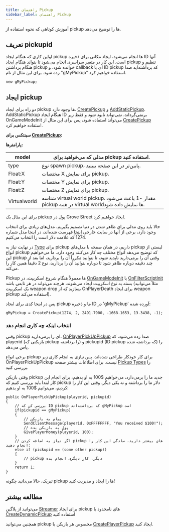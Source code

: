 ```yaml
---
title: راهنمای Pickup
sidebar_label: راهنمای Pickup
---
```


آموزش کوتاهی که نحوه استفاده از pickup ها را توضیح می‌دهد.

## تعریف pickupid

اولین کاری که هنگام ایجاد pickup ها انجام می‌شود، ایجاد مکانی برای ذخیره ID آنها است. این کار در متغیر سراسری انجام می‌شود تا بتواند هنگام ایجاد pickup تنظیم و هنگام برداشتن pickup خوانده شود، و callback ای با ID pickup که برداشته‌اید صدا زده شود. برای این مثال از نام "gMyPickup" استفاده خواهیم کرد.

```pawn
new gMyPickup;
```

## ایجاد pickup

دو راه برای ایجاد pickup ها وجود دارد. [CreatePickup](../scripting/functions/CreatePickup) و [AddStaticPickup](../scripting/functions/AddStaticPickup). AddStaticPickup هنگام ایجاد ID برنمی‌گرداند، نمی‌تواند نابود شود و فقط زیر OnGameModeInit می‌تواند استفاده شود، پس برای این مثال از [CreatePickup](../scripting/functions/CreatePickup) استفاده خواهیم کرد.

**سینتکس برای [CreatePickup](../scripting/functions/CreatePickup):**

**پارامترها:**

| model        | مدلی که می‌خواهید برای pickup استفاده کنید.                                                               |
| ------------ | --------------------------------------------------------------------------------------------------------- |
| type         | نوع spawn pickup، پایین‌تر در این صفحه ببینید.                                                        |
| Float:X      | مختصات X برای نمایش pickup.                                                                  |
| Float:Y      | مختصات Y برای نمایش pickup.                                                                  |
| Float:Z      | مختصات Z برای نمایش pickup.                                                                  |
| Virtualworld | شناسه virtual world pickup. مقدار -1 باعث می‌شود pickup در همه virtual worldها نمایش داده شود. |

برای این مثال یک pickup پول در Grove Street ایجاد خواهیم کرد.

حالا باید روی مدلی برای ظاهر شدن در دنیا تصمیم بگیریم، مدل‌های زیادی برای انتخاب وجود دارد، برخی از آنها در سایت خارجی [اینجا](https://dev.prineside.com/en/gtasa_samp_model_id) فهرست شده‌اند، در اینجا مدل شماره 1274 که علامت دلار است را انتخاب می‌کنیم.

در نهایت نیاز به [Type](../scripting/resources/pickuptypes) برای pickup داریم، در همان صفحه با مدل‌های pickup لیستی از انواع pickup که توضیح می‌دهد انواع مختلف چه کار می‌کنند وجود دارد. ما می‌خواهیم این pickup وقتی آن را برمی‌دارید ناپدید شود، تا نتوانید مکرراً آن را بردارید، اما بعد از چند دقیقه دوباره ظاهر شود تا دوباره بتوانید آن را بردارید، نوع 2 دقیقاً همین کار را می‌کند.

Pickup ها معمولاً هنگام شروع اسکریپت، در [OnGameModeInit](../scripting/callbacks/OnGameModeInit) یا [OnFilterScriptInit](../scripting/callbacks/OnFilterScriptInit) بسته به نوع اسکریپت ایجاد می‌شوند، هرچند می‌تواند در هر تابعی باشد (مثلاً می‌توانید یک اسکریپت weapon drop بسازید که از OnPlayerDeath برای ایجاد weapon pickup استفاده می‌کند).

پس در اینجا کدی برای ایجاد pickup ما و ذخیره ID در 'gMyPickup' آورده شده:

```pawn
gMyPickup = CreatePickup(1274, 2, 2491.7900, -1668.1653, 13.3438, -1);
```

### انتخاب اینکه چه کاری انجام دهد

وقتی pickup ای را برمی‌دارید، [OnPlayerPickUpPickup](../scripting/callbacks/OnPlayerPickUpPickup) صدا زده می‌شود، که playerid (بازیکنی که pickup را برداشته) و pickupid (ID pickup که برداشته شده) را پاس می‌دهد.

برخی انواع pickup برای کار خودکار طراحی شده‌اند، پس نیازی به انجام کاری زیر OnPlayerPickUpPickup نیست. برای اطلاعات بیشتر صفحه [Pickup Types](../scripting/resources/pickuptypes) را بررسی کنید.

وقتی بازیکن pickup جدید ما را برمی‌دارد، می‌خواهیم $100 به او بدهیم، برای انجام این کار ابتدا باید بررسی کنیم که pickup دلار ما را برداشته و نه یکی دیگر. وقتی این کار را کردیم، می‌توانیم $100 به او بدهیم:

```pawn
public OnPlayerPickUpPickup(playerid, pickupid)
{
    // بررسی کن که ID pickup که برداشته‌اند gMyPickup است
    if(pickupid == gMyPickup)
    {
        // پیام به بازیکن
        SendClientMessage(playerid, 0xFFFFFFFF, "You received $100!");
        // پول به بازیکن بده
        GivePlayerMoney(playerid, 100);
    }
    // اگر نیاز به اضافه کردن pickup های بیشتر دارید، سادگی این کار را انجام دهید:
    else if (pickupid == (some other pickup))
    {
        // pickup دیگر، کار دیگری انجام بده
    }
    return 1;
}
```

تبریک، حالا می‌دانید چگونه pickup ها را ایجاد و مدیریت کنید!

## مطالعه بیشتر

می‌توانید از پلاگین [Streamer](https://github.com/samp-incognito/samp-streamer-plugin) برای ایجاد pickup های نامحدود با [CreateDynamicPickup](<https://github.com/samp-incognito/samp-streamer-plugin/wiki/Natives-(Pickups)>) استفاده کنید

همچنین می‌توانید pickup مخصوص هر بازیکن با [CreatePlayerPickup](../scripting/functions/CreatePlayerPickup) ایجاد کنید.